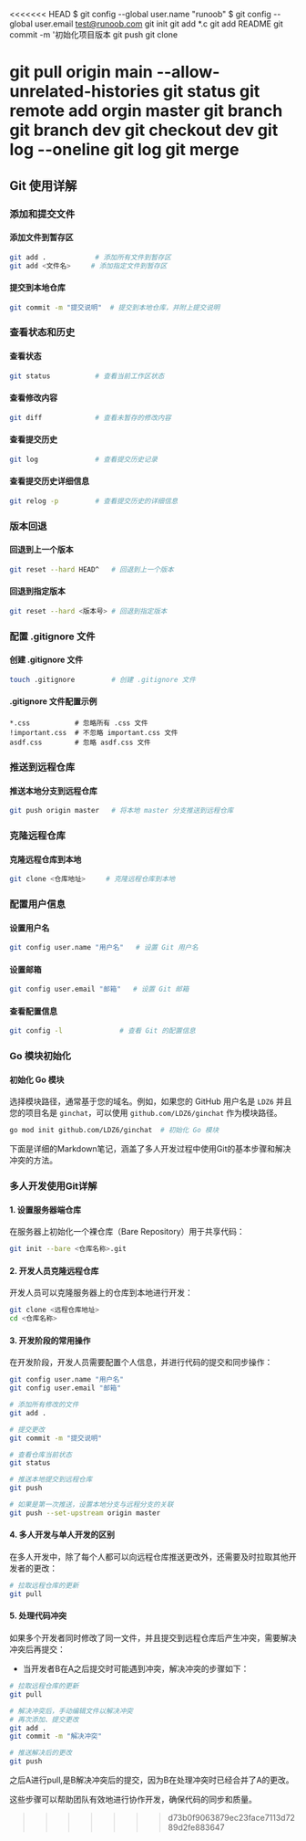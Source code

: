 <<<<<<< HEAD
$ git config --global user.name "runoob"
$ git config --global user.email test@runoob.com
git init
git add *.c
git add README
git commit -m '初始化项目版本
git push
git clone <repo> <directory>

git pull origin main --allow-unrelated-histories
git status
git remote add orgin master
git branch
git branch dev
git checkout dev
git log --oneline
git log
git merge
=======
## Git 使用详解

### 添加和提交文件

#### 添加文件到暂存区
```bash
git add .            # 添加所有文件到暂存区
git add <文件名>     # 添加指定文件到暂存区
```

#### 提交到本地仓库
```bash
git commit -m "提交说明"  # 提交到本地仓库，并附上提交说明
```

### 查看状态和历史

#### 查看状态
```bash
git status           # 查看当前工作区状态
```

#### 查看修改内容
```bash
git diff             # 查看未暂存的修改内容
```

#### 查看提交历史
```bash
git log              # 查看提交历史记录
```

#### 查看提交历史详细信息
```bash
git relog -p         # 查看提交历史的详细信息
```

### 版本回退

#### 回退到上一个版本
```bash
git reset --hard HEAD^   # 回退到上一个版本
```

#### 回退到指定版本
```bash
git reset --hard <版本号> # 回退到指定版本
```

### 配置 .gitignore 文件

#### 创建 .gitignore 文件
```bash
touch .gitignore         # 创建 .gitignore 文件
```

#### .gitignore 文件配置示例
```plaintext
*.css           # 忽略所有 .css 文件
!important.css  # 不忽略 important.css 文件
asdf.css        # 忽略 asdf.css 文件
```

### 推送到远程仓库

#### 推送本地分支到远程仓库
```bash
git push origin master   # 将本地 master 分支推送到远程仓库
```

### 克隆远程仓库

#### 克隆远程仓库到本地
```bash
git clone <仓库地址>     # 克隆远程仓库到本地
```

### 配置用户信息

#### 设置用户名
```bash
git config user.name "用户名"   # 设置 Git 用户名
```

#### 设置邮箱
```bash
git config user.email "邮箱"   # 设置 Git 邮箱
```

#### 查看配置信息
```bash
git config -l              # 查看 Git 的配置信息
```

### Go 模块初始化

#### 初始化 Go 模块
选择模块路径，通常基于您的域名。例如，如果您的 GitHub 用户名是 `LDZ6` 并且您的项目名是 `ginchat`，可以使用 `github.com/LDZ6/ginchat` 作为模块路径。

```bash
go mod init github.com/LDZ6/ginchat  # 初始化 Go 模块
```
下面是详细的Markdown笔记，涵盖了多人开发过程中使用Git的基本步骤和解决冲突的方法。

### 多人开发使用Git详解

#### 1. 设置服务器端仓库

在服务器上初始化一个裸仓库（Bare Repository）用于共享代码：

```bash
git init --bare <仓库名称>.git
```

#### 2. 开发人员克隆远程仓库

开发人员可以克隆服务器上的仓库到本地进行开发：

```bash
git clone <远程仓库地址>
cd <仓库名称>
```

#### 3. 开发阶段的常用操作

在开发阶段，开发人员需要配置个人信息，并进行代码的提交和同步操作：

```bash
git config user.name "用户名"
git config user.email "邮箱"

# 添加所有修改的文件
git add .

# 提交更改
git commit -m "提交说明"

# 查看仓库当前状态
git status

# 推送本地提交到远程仓库
git push

# 如果是第一次推送，设置本地分支与远程分支的关联
git push --set-upstream origin master
```

#### 4. 多人开发与单人开发的区别

在多人开发中，除了每个人都可以向远程仓库推送更改外，还需要及时拉取其他开发者的更改：

```bash
# 拉取远程仓库的更新
git pull
```

#### 5. 处理代码冲突

如果多个开发者同时修改了同一文件，并且提交到远程仓库后产生冲突，需要解决冲突后再提交：

- 当开发者B在A之后提交时可能遇到冲突，解决冲突的步骤如下：

```bash
# 拉取远程仓库的更新
git pull

# 解决冲突后，手动编辑文件以解决冲突
# 再次添加、提交更改
git add .
git commit -m "解决冲突"

# 推送解决后的更改
git push
```

之后A进行pull,是B解决冲突后的提交，因为B在处理冲突时已经合并了A的更改。

这些步骤可以帮助团队有效地进行协作开发，确保代码的同步和质量。
>>>>>>> d73b0f9063879ec23face7113d7289d2fe883647
